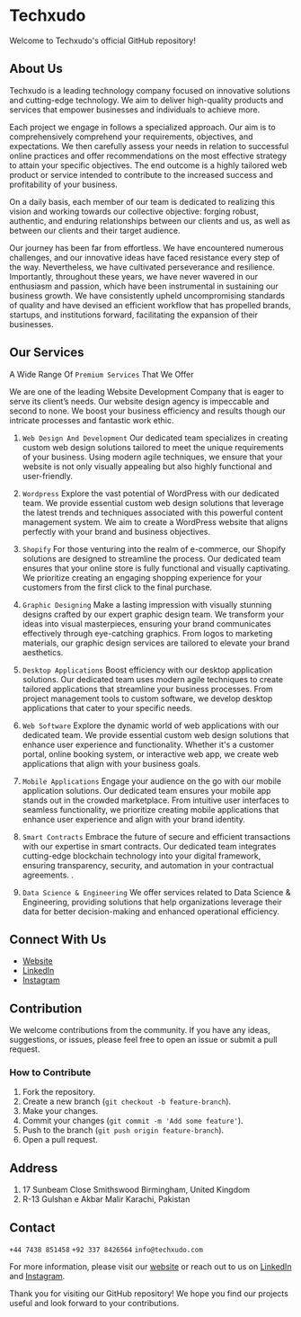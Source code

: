 # Techxudo

Welcome to Techxudo's official GitHub repository!


## About Us
Techxudo is a leading technology company focused on innovative solutions and cutting-edge technology. We aim to deliver high-quality products and services that empower businesses and individuals to achieve more.


Each project we engage in follows a specialized approach. Our aim is to comprehensively comprehend your requirements, objectives, and expectations. We then carefully assess your needs in relation to successful online practices and offer recommendations on the most effective strategy to attain your specific objectives. The end outcome is a highly tailored web product or service intended to contribute to the increased success and profitability of your business.

On a daily basis, each member of our team is dedicated to realizing this vision and working towards our collective objective: forging robust, authentic, and enduring relationships between our clients and us, as well as between our clients and their target audience.

Our journey has been far from effortless. We have encountered numerous challenges, and our innovative ideas have faced resistance every step of the way. Nevertheless, we have cultivated perseverance and resilience. Importantly, throughout these years, we have never wavered in our enthusiasm and passion, which have been instrumental in sustaining our business growth. We have consistently upheld uncompromising standards of quality and have devised an efficient workflow that has propelled brands, startups, and institutions forward, facilitating the expansion of their businesses.


## Our Services

A Wide Range Of `Premium Services` That We Offer

We are one of the leading Website Development Company that is eager to serve its client’s needs. Our website design agency is impeccable and second to none. We boost your business efficiency and results though our intricate processes and fantastic work ethic.

1. `Web Design And Development`
Our dedicated team specializes in creating custom web design solutions tailored to meet the unique requirements of your business. Using modern agile techniques, we ensure that your website is not only visually appealing but also highly functional and user-friendly.

2. `Wordpress`
Explore the vast potential of WordPress with our dedicated team. We provide essential custom web design solutions that leverage the latest trends and techniques associated with this powerful content management system. We aim to create a WordPress website that aligns perfectly with your brand and business objectives.

3. `Shopify`
For those venturing into the realm of e-commerce, our Shopify solutions are designed to streamline the process. Our dedicated team ensures that your online store is fully functional and visually captivating. We prioritize creating an engaging shopping experience for your customers from the first click to the final purchase.


4. `Graphic Designing`
Make a lasting impression with visually stunning designs crafted by our expert graphic design team. We transform your ideas into visual masterpieces, ensuring your brand communicates effectively through eye-catching graphics. From logos to marketing materials, our graphic design services are tailored to elevate your brand aesthetics.

5. `Desktop Applications`
Boost efficiency with our desktop application solutions. Our dedicated team uses modern agile techniques to create tailored applications that streamline your business processes. From project management tools to custom software, we develop desktop applications that cater to your specific needs.

6. `Web Software`
Explore the dynamic world of web applications with our dedicated team. We provide essential custom web design solutions that enhance user experience and functionality. Whether it's a customer portal, online booking system, or interactive web app, we create web applications that align with your business goals.

7. `Mobile Applications`
Engage your audience on the go with our mobile application solutions. Our dedicated team ensures your mobile app stands out in the crowded marketplace. From intuitive user interfaces to seamless functionality, we prioritize creating mobile applications that enhance user experience and align with your brand identity.

8. `Smart Contracts`
Embrace the future of secure and efficient transactions with our expertise in smart contracts. Our dedicated team integrates cutting-edge blockchain technology into your digital framework, ensuring transparency, security, and automation in your contractual agreements. .

9. `Data Science & Engineering`
We offer services related to Data Science & Engineering, providing solutions that help organizations leverage their data for better decision-making and enhanced operational efficiency.


## Connect With Us

- [Website](https://techxudo.com/)
- [LinkedIn](https://www.linkedin.com/company/techxudo/)
- [Instagram](https://www.instagram.com/techxudo/)


## Contribution

We welcome contributions from the community. If you have any ideas, suggestions, or issues, please feel free to open an issue or submit a pull request.

### How to Contribute

1. Fork the repository.
2. Create a new branch (`git checkout -b feature-branch`).
3. Make your changes.
4. Commit your changes (`git commit -m 'Add some feature'`).
5. Push to the branch (`git push origin feature-branch`).
6. Open a pull request.


## Address
1. 17 Sunbeam Close Smithswood Birmingham, United Kingdom
2. R-13 Gulshan e Akbar Malir Karachi, Pakistan

## Contact

`+44 7438 851458`
`+92 337 8426564`
`info@techxudo.com`

For more information, please visit our [website](https://techxudo.com/) or reach out to us on [LinkedIn](https://www.linkedin.com/company/techxudo/) and [Instagram](https://www.instagram.com/techxudo/).


Thank you for visiting our GitHub repository! We hope you find our projects useful and look forward to your contributions.